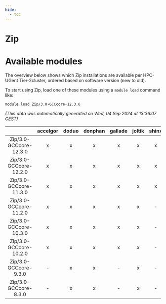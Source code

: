```yaml
---
hide:
  - toc
---
```


Zip
===

# Available modules


The overview below shows which Zip installations are available per HPC-UGent Tier-2cluster, ordered based on software version (new to old).

To start using Zip, load one of these modules using a `module load` command like:

```shell
module load Zip/3.0-GCCcore-12.3.0
```

*(This data was automatically generated on Wed, 04 Sep 2024 at 13:36:07 CEST)*  

| |accelgor|doduo|donphan|gallade|joltik|shinx|skitty|
| :---: | :---: | :---: | :---: | :---: | :---: | :---: | :---: |
|Zip/3.0-GCCcore-12.3.0|x|x|x|x|x|x|x|
|Zip/3.0-GCCcore-12.2.0|x|x|x|x|x|x|x|
|Zip/3.0-GCCcore-11.3.0|x|x|x|x|x|x|x|
|Zip/3.0-GCCcore-11.2.0|x|x|x|x|x|-|x|
|Zip/3.0-GCCcore-10.3.0|x|x|x|x|x|-|x|
|Zip/3.0-GCCcore-10.2.0|x|x|x|x|x|-|x|
|Zip/3.0-GCCcore-9.3.0|-|x|x|-|x|-|x|
|Zip/3.0-GCCcore-8.3.0|-|x|x|-|x|-|x|
